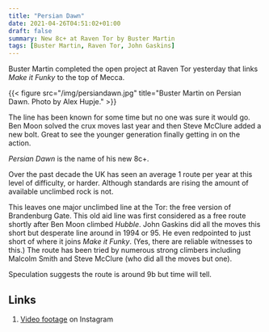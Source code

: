 ```yaml
---
title: "Persian Dawn"
date: 2021-04-26T04:51:02+01:00
draft: false
summary: New 8c+ at Raven Tor by Buster Martin
tags: [Buster Martin, Raven Tor, John Gaskins]
---
```


Buster Martin completed the open project at Raven Tor yesterday that links *Make it Funky* to the top of Mecca.

{{< figure src="/img/persiandawn.jpg" title="Buster Martin on Persian Dawn. Photo by Alex Hupje." >}}

The line has been known for some time but no one was sure it would go. Ben Moon solved the crux moves last year and then Steve McClure added a new bolt. Great to see the younger generation finally getting in on the action.

*Persian Dawn* is the name of his new 8c+.

Over the past decade the UK has seen an average 1 route per year at this level of difficulty, or harder. Although standards are rising the amount of available unclimbed rock is not.

This leaves one major unclimbed line at the Tor: the free version of Brandenburg Gate. This old aid line was first considered as a free route shortly after Ben Moon climbed *Hubble*. John Gaskins did all the moves this short but desperate line around in 1994 or 95. He even redpointed to just short of where it joins *Make it Funky*. (Yes, there are reliable witnesses to this.) The route has been tried by numerous strong climbers including Malcolm Smith and Steve McClure (who did all the moves but one).

Speculation suggests the route is around 9b but time will tell.


## Links

1. [Video footage](https://www.instagram.com/p/COIGdOMj1u8/) on Instagram